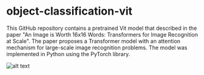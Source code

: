 # object-classification-vit

  This GitHub repository contains a pretrained Vit model that described in the paper "An Image is Worth 16x16 Words: Transformers for Image Recognition at Scale". The paper proposes a Transformer model with an attention mechanism for large-scale image recognition problems. The model was implemented in Python using the PyTorch library.

![alt text](https://huggingface.co/datasets/huggingface/documentation-images/resolve/main/transformers/model_doc/vit_architecture.jpg)
